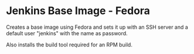 # Jenkins Base Image - Fedora

Creates a base image using Fedora and sets it up with an SSH server and a default user "jenkins" with the name as password.

Also installs the build tool required for an RPM build.

